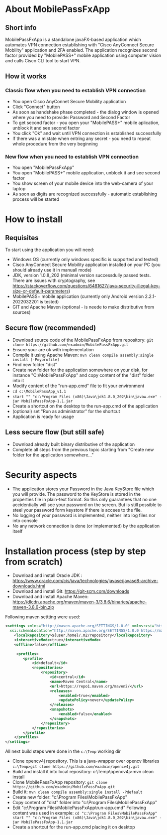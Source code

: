 # About MobilePassFxApp
## Short info
MobilePassFxApp is a standalone javaFX-based application which automates VPN connection establishing with "Cisco AnyConnect Secure Mobility" application and 2FA enabled.
The application recognizes second factor provided by "MobilePASS+" mobile application using computer vision and calls Cisco CLI tool to start VPN.

## How it works
### Classic flow when you need to establish VPN connection
- You open Cisco AnyConnet Secure Mobility application
- Click "Connect" button
- As soon as handshake phase completed - the dialog window is opened where you need to provide: Password and Second Factor
- To get second factor - you open your "MobilePASS+" mobile aplication, unblock it and see second factor
- You click "Ok" and wait until VPN connection is established successfully
- If there was a mistate when entring any secret - you need to repeat whole procedure from the very beginning

### New flow when you need to establish VPN connection
- You open "MobilePassFxApp"
- You open "MobilePASS+" mobile application, unblock it and see second factor
- You show screen of your mobile device into the web-camera of your laptop
- As soon as digits are recognized successfully - automatic establishing process will be started

# How to install
## Requisites
To start using the application you will need:
- Windows OS (currently only windows specific is supported and tested)
- Cisco AnyConnect Secure Mobility application installed on your PC (you should already use it in manuall mode)
- JDK, version 1.0.8_202 (minimal version successdully passed tests. There are issues with cryptography, see https://stackoverflow.com/questions/6481627/java-security-illegal-key-size-or-default-parameters)
- MobilePASS+ mobile application (currently only Android version 2.2.1-2022032201 is tested)
- GIT and Apache Maven (optional - is neede to make distributive from sources)

## Secure flow (recommended)
* Download source code of the MobilePassFxApp from repository: `git clone https://github.com/exadmin/MobilePassFxApp.git`
* Ensure your are ok with implementation
* Compile it using Apache Maven: `mvn clean compile assembly:single install [-Pmyprofile]`
* Find new folder "dist"
* Create new folder for the application somewhere on your disk, for instance "C:\MobilePassFxApp" and copy content of the "dist" folder into it
* Modify content of the "run-app.cmd" file to fit your environment
* `cd c:\MobilePassApp_v1.1`
* `start "" "c:\Program Files (x86)\Java\jdk1.8.0_202\bin\javaw.exe" -jar MobilePassFxApp-1.1.jar`
* Create a shortcut on the desktop to the run-app.cmd of the application
* (optional) set "Run as administrator" for the shortcut
* Application is ready for usage

## Less secure flow (but still safe)
* Download already built binary distributive of the application
* Complete all steps from the previous topic starting from "Create new folder for the application somewhere..."


# Security aspects
- The application stores your Password in the Java KeyStore file which you will provide. The password to the KeyStore is stored in the properties file in plain-text format. So this only guarantees that no one accidentially will see your password on the screen. But is still possible to steel your password form keystore if there is accees to the file.
- No logging of your password is implemented, neither into log files nor into console
- No any network connection is done (or implemented) by the application itself


# Installation process (step by step from scratch)
* Download and install Oracle JDK : https://www.oracle.com/cis/java/technologies/javase/javase8-archive-downloads.html
* Download and install Git: https://git-scm.com/downloads
* Download and install Apache Maven: https://dlcdn.apache.org/maven/maven-3/3.8.6/binaries/apache-maven-3.8.6-bin.zip

Following maven settting were used:
```xml
<settings xmlns="http://maven.apache.org/SETTINGS/1.0.0" xmlns:xsi="http://www.w3.org/2001/XMLSchema-instance"
  xsi:schemaLocation="http://maven.apache.org/SETTINGS/1.0.0 https://maven.apache.org/xsd/settings-1.0.0.xsd">
    <localRepository>${user.home}/.m2/repository</localRepository>
    <interactiveMode>true</interactiveMode>
    <offline>false</offline>
	
	 <profiles>
        <profile>
            <id>default</id>
            <repositories>
				<repository>
					<id>central</id>
					<name>Maven Central</name>
					<url>https://repo1.maven.org/maven2/</url>
					<releases>
						<enabled>true</enabled>
						<updatePolicy>never</updatePolicy>
					</releases>
					<snapshots>
						<enabled>false</enabled>
					</snapshots>
				</repository>
			</repositories>
        </profile>
    </profiles>
</settings>
```

All next build steps were done in the `c:\Temp` working dir
* Clone opencv4j repository. This is a java-wrapper over opencv libraries `c:\Temp>git clone https://github.com/exadmin/opencv4j.git`
* Build and install it into local repository: c:\Temp\opencv4j>mvn clean install
* Clone MobilePassFxApp repository: `git clone https://github.com/exadmin/MobilePassFxApp.git`
* Build it: `mvn clean compile assembly:single install -Pdefault`
* Create new folder: "c:\Program Files\MobilePassFxApp" 
* Copy content of "dist" folder into "c:\Program Files\MobilePassFxApp" 
* Edit "c:\Program Files\MobilePassFxApp\run-app.cmd"
Following content was used in example:
`cd "c:\Program Files\MobilePassFxApp"
start "" "c:\Program Files (x86)\Java\jdk1.8.0_202\bin\javaw.exe" -jar MobilePassFxApp-1.1.jar`
* Create a shortcut for the run-app.cmd placing it on desktop
